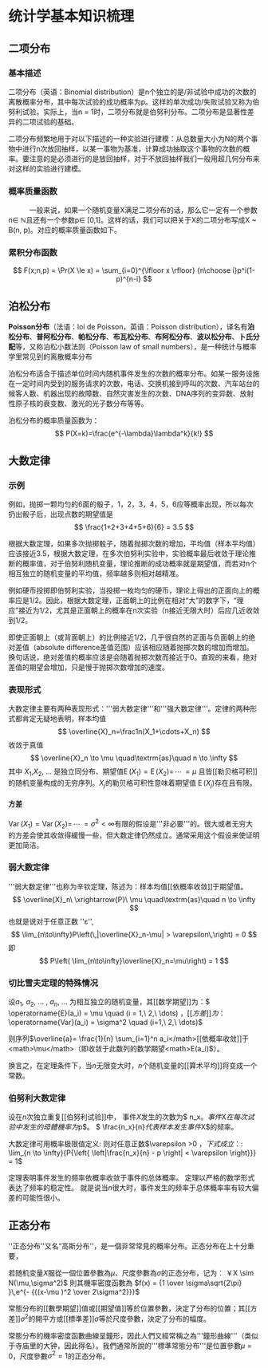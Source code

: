 # 统计学基本知识梳理

## 二项分布

### 基本描述

二项分布（英语：Binomial distribution）是n个独立的是/非试验中成功的次数的离散概率分布，其中每次试验的成功概率为p。这样的单次成功/失败试验又称为伯努利试验。实际上，当n = 1时，二项分布就是伯努利分布。二项分布是显著性差异的二项试验的基础。

二项分布频繁地用于对以下描述的一种实验进行建模：从总数量大小为N的两个事物中进行n次放回抽样，以某一事物为基准，计算成功抽取这个事物的次数的概率。要注意的是必须进行的是放回抽样，对于不放回抽样我们一般用超几何分布来对这样的实验进行建模。

### 概率质量函数

　　　一般来说，如果一个随机变量X满足二项分布的话，那么它一定有一个参数n∈ ℕ且还有一个参数p∈ [0,1]。这样的话，我们可以把关于X的二项分布写成X ~ B(n, p)。对应的概率质量函数如下。

### 累积分布函数

$$
F(x;n,p) = \Pr(X \le x) = \sum_{i=0}^{\lfloor x \rfloor} {n\choose i}p^i(1-p)^{n-i}
$$

## 泊松分布

**Poisson分布**（法语：loi de Poisson，英语：Poisson distribution），译名有**泊松分布**、**普阿松分布**、**帕松分布**、**布瓦松分布**、**布阿松分布**、**波以松分布**、**卜氏分配**等，又称泊松小数法则（Poisson law of small numbers），是一种统计与概率学里常见到的离散概率分布

泊松分布适合于描述单位时间内随机事件发生的次数的概率分布。如某一服务设施在一定时间内受到的服务请求的次数，电话、交换机接到呼叫的次数、汽车站台的候客人数、机器出现的故障数、自然灾害发生的次数、DNA序列的变异数、放射性原子核的衰变数、激光的光子数分布等等。

泊松分布的概率质量函数为：
$$
P(X=k)=\frac{e^{-\lambda}\lambda^k}{k!}
$$


## 大数定律

### 示例

例如，抛掷一颗均匀的6面的骰子，1，2，3，4，5，6应等概率出现，所以每次扔出骰子后，出现点数的期望值是
$$
\frac{1+2+3+4+5+6}{6} = 3.5
$$


根据大数定理，如果多次抛掷骰子，随着抛掷次数的增加，平均值（样本平均值）应该接近3.5，根据大数定理，在多次伯努利实验中，实验概率最后收敛于理论推断的概率值，对于伯努利随机变量，理论推断的成功概率就是期望值，而若对n个相互独立的随机变量的平均值，频率越多则相对越精准。

例如硬币投掷即伯努利实验，当投掷一枚均匀的硬币，理论上得出的正面向上的概率应是1/2。因此，根据大数定理，正面朝上的比例在相对“大”的数字下，“理应”接近为1/2，尤其是正面朝上的概率在n次实验（n接近无限大时）后应几近收敛到1/2。

即使正面朝上（或背面朝上）的比例接近1/2，几乎很自然的正面与负面朝上的绝对差值（absolute difference差值范围）应该相应随着抛掷次数的增加而增加。换句话说，绝对差值的概率应该是会随着抛掷次数而接近于0。直观的来看，绝对差值的期望会增加，只是慢于抛掷次数增加的速度。

### 表现形式

大数定律主要有两种表现形式：'''弱大数定律'''和'''强大数定律'''。定律的两种形式都肯定无疑地表明，样本均值
$$
\overline{X}_n=\frac1n(X_1+\cdots+X_n)
$$
收敛于真值
$$
\overline{X}_n \to \mu \quad\textrm{as}\quad n \to \infty
$$
其中 $X_1$,$X_2$, ... 是独立同分布、期望值$\operatorname{E}(X_1)=\operatorname{E}(X_2)=\,\cdots\,=\mu$ 且皆[[勒贝格可积]]的随机变量构成的无穷序列。$X_j$的勒贝格可积性意味着期望值 $\operatorname{E}(X_j)$存在且有限。

#### 方差

$\operatorname{Var}(X_1)=\operatorname{Var}(X_2)=\,\cdots\,= \sigma^2 <\infty$有限的假设是'''非必要'''的。很大或者无穷大的方差会使其收敛得緩慢一些，但大数定律仍然成立。通常采用这个假设来使证明更加简洁。

### 弱大数定律

'''弱大数定律'''也称为辛钦定理，陈述为：样本均值[[依概率收敛]]于期望值。
$$
\overline{X}_n\ \xrightarrow{P}\ \mu \quad\textrm{as}\quad n \to \infty
$$
也就是说对于任意正数 ''ε'',
$$
\lim_{n\to\infty}P\left(\,|\overline{X}_n-\mu| > \varepsilon\,\right) = 0
$$
即
$$
P\left( \lim_{n\to\infty}\overline{X}_n=\mu\right) = 1
$$

### 切比雪夫定理的特殊情况

设$a_1,\ a_2,\ \dots\ ,\ a_n,\ \dots$ 为相互独立的随机变量，其[[数学期望]]为：$ \operatorname{E}(a_i) = \mu \quad (i = 1,\ 2,\ \dots) $，[[方差]]为：$ \operatorname{Var}(a_i) = \sigma^2 \quad (i=1,\ 2,\ \dots)$

则序列$\overline{a}= \frac{1}{n} \sum_{i=1}^n a_i</math>[[依概率收敛]]于<math>\mu</math>（即收敛于此数列的数学期望<math>E(a_i)$）。

换言之，在定理条件下，当$n$无限变大时，$n$个随机变量的[[算术平均]]将变成一个常数。

### 伯努利大数定律

设在$n$次独立重复[[伯努利试验]]中，
事件$X$发生的次数为$ n_x$。
事件$X$在每次试验中发生的母體機率为$p$。
$ \frac{n_x}{n}$代表样本发生事件$X$的频率。

大数定律可用概率极限值定义:
则对任意正数$\varepsilon >0 $，下式成立：
:$ \lim_{n \to \infty}{P{\left\{ \left|\frac{n_x}{n} - p \right| < \varepsilon \right\}}} = 1$

定理表明事件发生的频率依概率收敛于事件的总体概率。
定理以严格的数学形式表达了频率的稳定性。
就是说当$n$很大时，事件发生的频率于总体概率率有较大偏差的可能性很小。



## 正态分布

''正态分布''又名“高斯分布''，是一個非常常見的概率分布。正态分布在上十分重要，

若随机变量$X$服從一個位置參數為$\mu$、尺度參數為$\sigma$的正态分布，记为：
￥X \sim N(\mu,\sigma^2)$
則其機率密度函數為
$f(x) = {1 \over \sigma\sqrt{2\pi} }\,e^{- {{(x-\mu )^2 \over 2\sigma^2}}}$

常態分布的[[數學期望]]值或[[期望值]]<math>\mu</math>等於位置參數，決定了分布的位置；其[[方差]]$\sigma^2$的開平方或[[標準差]]$\sigma$等於尺度參數，決定了分布的幅度。

常態分布的機率密度函數曲線呈鐘形，因此人們又經常稱之為'''鐘形曲線'''（类似于寺庙里的大钟，因此得名）。我們通常所說的'''標準常態分布'''是位置參數$\mu = 0$，尺度參數$\sigma^2 = 1$的正态分布。

### 
